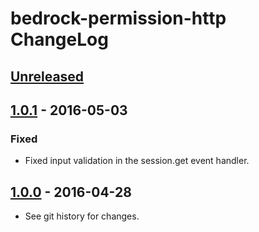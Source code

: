 # bedrock-permission-http ChangeLog

## [Unreleased]

## [1.0.1] - 2016-05-03

### Fixed
- Fixed input validation in the session.get event handler.

## [1.0.0] - 2016-04-28

- See git history for changes.

[Unreleased]: https://github.com/digitalbazaar/bedrock-permission-http/compare/1.0.1...HEAD
[1.0.1]: https://github.com/digitalbazaar/bedrock-permission-http/compare/1.0.0...1.0.1
[1.0.0]: https://github.com/digitalbazaar/bedrock-permission-http/compare/0.0.0...1.0.0
